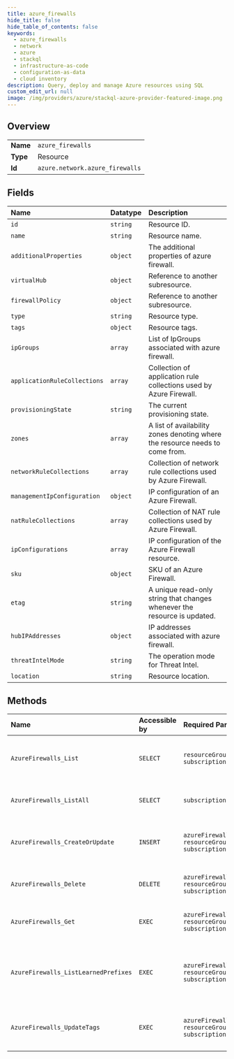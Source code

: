 ```yaml
---
title: azure_firewalls
hide_title: false
hide_table_of_contents: false
keywords:
  - azure_firewalls
  - network
  - azure    
  - stackql
  - infrastructure-as-code
  - configuration-as-data
  - cloud inventory
description: Query, deploy and manage Azure resources using SQL
custom_edit_url: null
image: /img/providers/azure/stackql-azure-provider-featured-image.png
---
```

  
    

## Overview
<table><tbody>
<tr><td><b>Name</b></td><td><code>azure_firewalls</code></td></tr>
<tr><td><b>Type</b></td><td>Resource</td></tr>
<tr><td><b>Id</b></td><td><code>azure.network.azure_firewalls</code></td></tr>
</tbody></table>

## Fields
| Name | Datatype | Description |
|:-----|:---------|:------------|
| `id` | `string` | Resource ID. |
| `name` | `string` | Resource name. |
| `additionalProperties` | `object` | The additional properties of azure firewall. |
| `virtualHub` | `object` | Reference to another subresource. |
| `firewallPolicy` | `object` | Reference to another subresource. |
| `type` | `string` | Resource type. |
| `tags` | `object` | Resource tags. |
| `ipGroups` | `array` | List of IpGroups associated with azure firewall. |
| `applicationRuleCollections` | `array` | Collection of application rule collections used by Azure Firewall. |
| `provisioningState` | `string` | The current provisioning state. |
| `zones` | `array` | A list of availability zones denoting where the resource needs to come from. |
| `networkRuleCollections` | `array` | Collection of network rule collections used by Azure Firewall. |
| `managementIpConfiguration` | `object` | IP configuration of an Azure Firewall. |
| `natRuleCollections` | `array` | Collection of NAT rule collections used by Azure Firewall. |
| `ipConfigurations` | `array` | IP configuration of the Azure Firewall resource. |
| `sku` | `object` | SKU of an Azure Firewall. |
| `etag` | `string` | A unique read-only string that changes whenever the resource is updated. |
| `hubIPAddresses` | `object` | IP addresses associated with azure firewall. |
| `threatIntelMode` | `string` | The operation mode for Threat Intel. |
| `location` | `string` | Resource location. |
## Methods
| Name | Accessible by | Required Params | Description |
|:-----|:--------------|:----------------|:------------|
| `AzureFirewalls_List` | `SELECT` | `resourceGroupName, subscriptionId` | Lists all Azure Firewalls in a resource group. |
| `AzureFirewalls_ListAll` | `SELECT` | `subscriptionId` | Gets all the Azure Firewalls in a subscription. |
| `AzureFirewalls_CreateOrUpdate` | `INSERT` | `azureFirewallName, resourceGroupName, subscriptionId` | Creates or updates the specified Azure Firewall. |
| `AzureFirewalls_Delete` | `DELETE` | `azureFirewallName, resourceGroupName, subscriptionId` | Deletes the specified Azure Firewall. |
| `AzureFirewalls_Get` | `EXEC` | `azureFirewallName, resourceGroupName, subscriptionId` | Gets the specified Azure Firewall. |
| `AzureFirewalls_ListLearnedPrefixes` | `EXEC` | `azureFirewallName, resourceGroupName, subscriptionId` | Retrieves a list of all IP prefixes that azure firewall has learned to not SNAT. |
| `AzureFirewalls_UpdateTags` | `EXEC` | `azureFirewallName, resourceGroupName, subscriptionId` | Updates tags of an Azure Firewall resource. |
